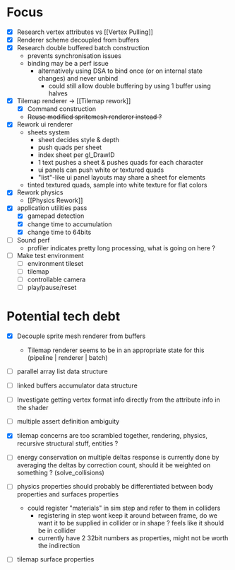 # Focus

- [x] Research vertex attributes vs [[Vertex Pulling]]
- [x] Renderer scheme decoupled from buffers
- [x] Research double buffered batch construction
	- prevents synchronisation issues
	- binding may be a perf issue
		- alternatively using DSA to bind once (or on internal state changes) and never unbind
			- could still allow double buffering by using 1 buffer using halves
- [x] Tilemap renderer -> [[Tilemap rework]]
	- [x] Command construction
	- ~~Reuse modified spritemesh renderer instead ?~~
- [x] Rework ui renderer
	- sheets system
		- sheet decides style & depth
		- push quads per sheet
		- index sheet per gl_DrawID
		- 1 text pushes a sheet & pushes quads for each character
		- ui panels can push white or textured quads
		- "list"-like ui panel layouts may share a sheet for elements
	- tinted textured quads, sample into white texture for flat colors
- [x] Rework physics
	- [[Physics Rework]]
- [x] application utilities pass
	- [x] gamepad detection
	- [x] change time to accumulation
	- [x] change time to 64bits
- [ ] Sound perf
	- profiler indicates pretty long processing, what is going on here ?
- [ ] Make test environment
	- [ ] environment tileset
	- [ ] tilemap
	- [ ] controllable camera
	- [ ] play/pause/reset

# Potential tech debt

- [x] Decouple sprite mesh renderer from buffers
	- Tilemap renderer seems to be in an appropriate state for this (pipeline | renderer | batch)

- [ ] parallel array list data structure
- [ ] linked buffers accumulator data structure
- [ ] Investigate getting vertex format info directly from the attribute info in the shader
- [ ] multiple assert definition ambiguity
- [x] tilemap concerns are too scrambled together, rendering, physics, recursive structural stuff, entities ?
- [ ] energy conservation on multiple deltas response is currently done by averaging the deltas by correction count, should it be weighted on something ? (solve_collisions)
- [ ] physics properties should probably be differentiated between body properties and surfaces properties
	- could register "materials" in sim step and refer to them in colliders
		- registering in step wont keep it around between frame, do we want it to be supplied in collider or in shape ? feels like it should be in collider
		- currently have 2 32bit numbers as properties, might not be worth the indirection
- [ ] tilemap surface properties